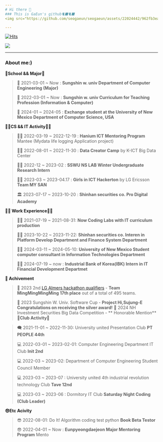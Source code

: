 ```yaml
---
# Hi there 👋
### This is GaEun's github🐈‍⬛🐈‍⬛
<img src="https://github.com/seogaeun/seogaeun/assets/22024442/962fb3ea-ae23-4cf3-8260-706d9c182632" alt="미니언즈" width="100%">

---
```


[![Hits](https://hits.seeyoufarm.com/api/count/incr/badge.svg?url=https%3A%2F%2Fgithub.com%2Fseogaeun%2Fseogaeun&count_bg=%23FFDE00&title_bg=%23000000&icon=&icon_color=%23FFFFFF&title=banana%F0%9F%8D%8C&edge_flat=false)](https://hits.seeyoufarm.com)

<img src="https://img.shields.io/badge/Banana-000000?style=for-the-badge&logo=gamebanana&logoColor=#FCEF40">

---

### About me:)

**🏫School && Major🏫**

> 🏫 2021-03-01 ~ Now : **Sungshin w. univ Department of Computer Engineering (Major)**
> 
> 🏫 2022-03-01 ~ Now : **Sungshin w. univ Curriculum for Teaching Profession (Information & Computer)**
>
> 🏫 2024-01 ~ 2024-05 : **Exchange student at the University of New Mexico Department of Computer Science, USA**


**👩‍💻CS && IT Activity👩‍💻**

>
>
>👩‍💻 2022-03-19 ~ 2022-12-19 : **Hanium ICT Mentoring Program** Mantee (Mydata life logging Application project)
>
>👩‍💻 2022-08-01 ~ 2022-11-30 : **Data Creator Camp** by K-ICT Big Data Center
>
>👩‍💻 2022-12 ~ 2023-02 : **SSWU NS LAB Winter Undergraduate Research Intern**
>
>👩‍💻 2023-03 ~ 2023-04.17 : **Girls in ICT Hackerton** by LG Ericsson **Team MY SAN**
>
>🏛️ 2023-07-17 ~ 2023-10-20 : **Shinhan securities co. Pro Digital Academy**

**🤵‍♀️ Work Experience🤵‍♀️**

>🤵‍♀️ 2021-07-19 ~ 2021-08-31: **Now Coding Labs with IT curriculum production**
>
>🤵‍♀️ 2023-10-22 ~ 2023-11-22: **Shinhan securities co. Interen in Platform Develop Department and Finance System Department**
>
>🤵‍♀️ 2024-03-11 ~ 2024-05-10: **University of New Mexico Student computer consultant in Information Technologies Department**
>
>🤵‍♀️ 2024-07-19 ~ now : **Industrial Bank of Korea(IBK) Intern in IT Financial Development Departmet**


**🏅 Achivement**

> 🏅 2023 2nd [LG AImers hackathon qualifiers](https://dacon.io/competitions/official/236055/overview/description) - **Team MingMingMingMing 17th place** out of a total of 495 teams.
> 
> 🏅 2023 Sungshin W. Univ. Software Cup - **Project Hi,Sujung-E Congratulations on receiving the silver award!** 
> 🏅 2024 NH Investment Securities Big Data Competition - ** Honorable Mention**
**🔭Club Activity🔭**

>🗨️ 2021-11-01 ~ 2022-11-30: University united Presentation Club **PT PEOPLE 44th**
>
>💻 2022-03-01 ~ 2023-02-01: Computer Engineering Department IT Club **Init 2nd**
>
>💻 2022-03 ~ 2023-02:  Department of Computer Engineering Student Council Member
>
>💻 2023-03 ~ 2023-07 : University united 4th industrial revolution technology Club **Tave 12nd**
>
>💻 2023-03 ~ 2023-06 : Dormitory IT Club **Saturday Night Coding (Club Leader)**
>
>
>


**😎Etc Acivity**
> 😎 2022-08-01: Do It! Algorithm coding test python **Book Beta Testor**
> 
> 😎 2022-04-01 ~ Now : **Eunpyeongdaejeon Major Mentoring Program** Mento
> 
<!--
### I'm interested in...
<img src="https://img.shields.io/badge/C++-000000?style=for-the-badge&logo=cplusplus&logoColor=white"> <img src="https://img.shields.io/badge/awesomelists-000000?style=for-the-badge&logo=awesomelists&logoColor=white"> <img src="https://img.shields.io/badge/Buger-000000?style=for-the-badge&logo=burgerking&logoColor=white"> <img src="https://img.shields.io/badge/android-000000?style=for-the-badge&logo=android&logoColor=white"> <img src="https://img.shields.io/badge/amazonaws-000000?style=for-the-badge&logo=amazonaws&logoColor=white"> <img src="https://img.shields.io/badge/about me-000000?style=for-the-badge&logo=aboutdotme&logoColor=white"> <img src="https://img.shields.io/badge/docker-000000?style=for-the-badge&logo=docker&logoColor=white"> <img src="https://img.shields.io/badge/expo-000000?style=for-the-badge&logo=expo&logoColor=white"> <img src="https://img.shields.io/badge/express-000000?style=for-the-badge&logo=express&logoColor=white"> <img src="https://img.shields.io/badge/figma-000000?style=for-the-badge&logo=figma&logoColor=white"> <img src="https://img.shields.io/badge/flutter-000000?style=for-the-badge&logo=flutter&logoColor=white"> <img src="https://img.shields.io/badge/aboutdotme-000000?style=for-the-badge&logo=aboutdotme&logoColor=white"> <img src="https://img.shields.io/badge/aboutdotme-000000?style=for-the-badge&logo=aboutdotme&logoColor=white"> <img src="https://img.shields.io/badge/aboutdotme-000000?style=for-the-badge&logo=aboutdotme&logoColor=white"> <img src="https://img.shields.io/badge/buymeacoffee-000000?style=for-the-badge&logo=buymeacoffee&logoColor=white"> 
-->

<!--
**seogaeun/seogaeun** is a ✨ _special_ ✨ repository because its `README.md` (this file) appears on your GitHub profile.

Here are some ideas to get you started:

🔭 I’m currently working on ...
- 🌱 I’m currently learning ...
- 👯 I’m looking to collaborate on ...
- 🤔 I’m looking for help with ...
- 💬 Ask me about ...
- 📫 How to reach me: ...
- 😄 Pronouns: ...
- ⚡ Fun fact: ...
-->

